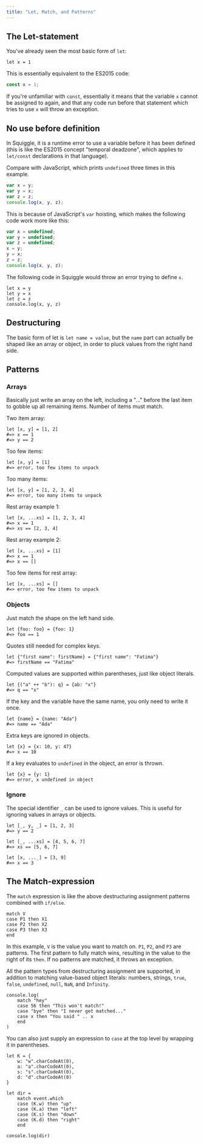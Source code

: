 ```yaml
---
title: "Let, Match, and Patterns"
---
```


## The Let-statement

You've already seen the most basic form of `let`:

```squiggle
let x = 1
```

This is essentially equivalent to the ES2015 code:

```javascript
const x = 1;
```

If you're unfamiliar with `const`, essentially it means that the variable `x` cannot be assigned to again, and that any code run before that statement which tries to use `x` will throw an exception.

## No use before definition

In Squiggle, it is a runtime error to use a variable before it has been defined (this is like the ES2015 concept "temporal deadzone", which applies to `let/const` declarations in that language).

Compare with JavaScript, which prints `undefined` three times in this example.

```javascript
var x = y;
var y = x;
var z = z;
console.log(x, y, z);
```

This is because of JavaScript's `var` hoisting, which makes the following code work more like this:

```javascript
var x = undefined;
var y = undefined;
var z = undefined;
x = y;
y = x;
z = z;
console.log(x, y, z);
```

The following code in Squiggle would throw an error trying to define `x`.

```squiggle
let x = y
let y = x
let z = z
console.log(x, y, z)
```

## Destructuring

The basic form of let is `let name = value`, but the `name` part can actually be shaped like an array or object, in order to pluck values from the right hand side.

## Patterns

### Arrays

Basically just write an array on the left, including a "..." before the last item to gobble up all remaining items. Number of items must match.

Two item array:

```squiggle
let [x, y] = [1, 2]
#=> x == 1
#=> y == 2
```

Too few items:

```squiggle
let [x, y] = [1]
#=> error, too few items to unpack
```

Too many items:

```squiggle
let [x, y] = [1, 2, 3, 4]
#=> error, too many items to unpack
```

Rest array example 1:

```squiggle
let [x, ...xs] = [1, 2, 3, 4]
#=> x == 1
#=> xs == [2, 3, 4]
```

Rest array example 2:

```squiggle
let [x, ...xs] = [1]
#=> x == 1
#=> x == []
```

Too few items for rest array:

```squiggle
let [x, ...xs] = []
#=> error, too few items to unpack
```

### Objects

Just match the shape on the left hand side.

```squiggle
let {foo: foo} = {foo: 1}
#=> foo == 1
```

Quotes still needed for complex keys.

```squiggle
let {"first name": firstName} = {"first name": "Fatima"}
#=> firstName == "Fatima"
```

Computed values are supported within parentheses, just like object literals.

```squiggle
let {("a" ++ "b"): q} = {ab: "x"}
#=> q == "x"
```

If the key and the variable have the same name, you only need to write it once.

```squiggle
let {name} = {name: "Ada"}
#=> name == "Ada"
```

Extra keys are ignored in objects.

```squiggle
let {x} = {x: 10, y: 47}
#=> x == 10
```

If a key evaluates to `undefined` in the object, an error is thrown.

```squiggle
let {x} = {y: 1}
#=> error, x undefined in object
```

### Ignore

The special identifier `_` can be used to ignore values. This is useful for  ignoring values in arrays or objects.

```squiggle
let [_, y, _] = [1, 2, 3]
#=> y == 2

let [_, ...xs] = [4, 5, 6, 7]
#=> xs == [5, 6, 7]

let [x, ..._] = [3, 9]
#=> x == 3
```

## The Match-expression

The `match` expression is like the above destructuring assignment patterns combined with `if/else`.

```squiggle
match V
case P1 then X1
case P2 then X2
case P3 then X3
end
```

In this example, `V` is the value you want to match on. `P1`, `P2`, and `P3` are patterns. The first pattern to fully match wins, resulting in the value to the right of its `then`. If no patterns are matched, it throws an exception.

All the pattern types from destructuring assignment are supported, in addition to matching value-based object literals: numbers, strings, `true`, `false`, `undefined`, `null`, `NaN`, and `Infinity`.

```squiggle
console.log(
    match "hey"
    case 56 then "This won't match!"
    case "bye" then "I never get matched..."
    case x then "You said " .. x
    end
)
```

You can also just supply an expression to `case` at the top level by wrapping it in parentheses.

```squiggle
let K = {
    w: "w".charCodeAt(0),
    a: "a".charCodeAt(0),
    s: "s".charCodeAt(0),
    d: "d".charCodeAt(0)
}

let dir =
    match event.which
    case (K.w) then "up"
    case (K.a) then "left"
    case (K.s) then "down"
    case (K.d) then "right"
    end

console.log(dir)
```
